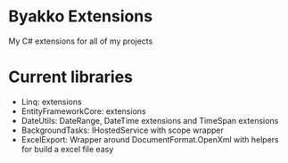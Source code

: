 # Byakko Extensions
My C# extensions for all of my projects

# Current libraries
- Linq: extensions
- EntityFrameworkCore: extensions
- DateUtils: DateRange, DateTime extensions and TimeSpan extensions
- BackgroundTasks: IHostedService with scope wrapper
- ExcelExport: Wrapper around DocumentFormat.OpenXml with helpers for build a excel file easy